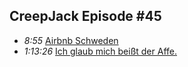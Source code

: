 ## CreepJack Episode #45
* *8:55* [Airbnb Schweden](https://youtu.be/Yq_PUcusFCg?t=535)
* *1:13:26* [Ich glaub mich beißt der Affe.](https://youtu.be/Yq_PUcusFCg?t=4398)
